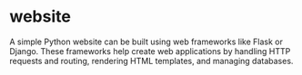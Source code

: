 # website
A simple Python website can be built using web frameworks like Flask or Django. These frameworks help create web applications by handling HTTP requests and routing, rendering HTML templates, and managing databases.
